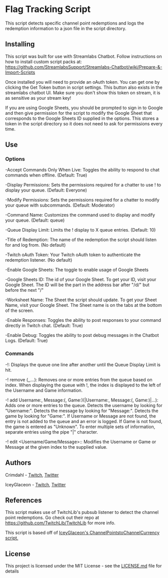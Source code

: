 # Flag Tracking Script

This script detects specific channel point redemptions and logs the redemption information to a json file in the script directory.

## Installing

This script was built for use with Streamlabs Chatbot.
Follow instructions on how to install custom script packs at:
https://github.com/StreamlabsSupport/Streamlabs-Chatbot/wiki/Prepare-&-Import-Scripts

Once installed you will need to provide an oAuth token. You can get one by clicking the Get Token button in script settings.
This button also exists in the streamlabs chatbot UI. Make sure you don't show this token on stream, it is as sensitive
as your stream key!

If you are using Google Sheets, you should be prompted to sign in to Google and then give permission for the script to modify 
the Google Sheet that corresponds to the Google Sheets ID supplied in the options. This stores a token in the script directory
so it does not need to ask for permissions every time.

## Use
### Options
-Accept Commands Only When Live: Toggles the ability to respond to chat commands when offline. (Default: True)

-Display Permissions: Sets the permissions required for a chatter to use !<CommandName> to display your queue. (Default: Everyone)
  
-Modify Permissions: Sets the permissions required for a chatter to modify your queue with subcommands. (Default: Moderator)

-Command Name: Customizes the command used to display and modify your queue. (Default: queue)

-Queue Display Limit: Limits the !<CommandName> display to X queue entries. (Default: 10)
  
-Title of Redemption: The name of the redemption the script should listen for and log from. (No default)

-Twitch oAuth Token: Your Twitch oAuth token to authenticate the redemption listener. (No default)

-Enable Google Sheets: The toggle to enable usage of Google Sheets

-Google Sheets ID: The id of your Google Sheet. To get your ID, visit your Google Sheet. The ID will be the part in the address bar after "/d/" but before the next "/"

-Worksheet Name: The Sheet the script should update. To get your Sheet Name, visit your Google Sheet. The Sheet name is on the tabs at the bottom of the screen.

-Enable Responses: Toggles the ability to post responses to your command directly in Twitch chat. (Default: True)

-Enable Debug: Toggles the ability to post debug messages in the Chatbot Logs. (Default: True)

### Commands
-!<CommandName>: Displays the queue one line after another until the Queue Display Limit is hit.
  
-!<CommandName> remove <index>(,<index>,...): Removes one or more entries from the queue based on index. When displaying the queue with !<CommandName>, the index is displayed to the left of the Username and Game information.
  
-!<CommandName> add Username:<Username>, Message:<Message>(, Game:<Game>)(|Username:<Username>, Message:<Message>(, Game:<Game>)|...): Adds one or more entries to the queue. Detects the username by looking for "Username:". Detects the message by looking for "Message:". Detects the game by looking for "Game:". If Username or Message are not found, the entry is not added to the queue and an error is logged. If Game is not found, the game is entered as "Unknown". To enter multiple sets of information, separate entries using the pipe "|" character.
  
-!<CommandName> edit <Index> <Username/Game/Message>:<NewValue>: Modifies the Username or Game or Message at the given index to the supplied value.

## Authors

Crimdahl - [Twitch](https://www.twitch.tv/crimdahl), [Twitter](https://www.twitter.com/crimdahl)

IceyGlaceon - [Twitch](https://www.twitch.tv/iceyglaceon), [Twitter](https://www.twitter.com/theiceyglaceon)

## References

This script makes use of TwitchLib's pubsub listener to detect the channel point redemptions. Go check out their repo at https://github.com/TwitchLib/TwitchLib for more info.

This script is based off of [IceyGlaceon's ChannelPointstoChannelCurrency script.](https://github.com/iceyglaceon/SLCB-Channel-Points-to-Channel-Currency/blob/master/ChannelPointsToChannelCurrency.zip?raw=true)

## License

This project is licensed under the MIT License - see the [LICENSE.md](LICENSE.md) file for details
